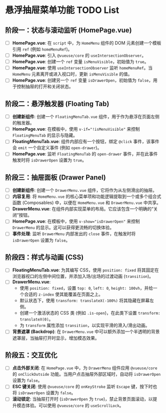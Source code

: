 # 悬浮抽屉菜单功能 TODO List

## 阶段一：状态与滚动监听 (HomePage.vue)

- [ ] **HomePage.vue**: 在 `script` 中，为 `HomeMenu` 组件的 DOM 元素创建一个模板引用 `ref` (例如 `homeMenuRef`)。
- [ ] **HomePage.vue**: 引入 `@vueuse/core` 的 `useIntersectionObserver`。
- [ ] **HomePage.vue**: 创建一个 `ref` 变量 `isMenuVisible`，初始值为 `true`。
- [ ] **HomePage.vue**: 使用 `useIntersectionObserver` 监听 `homeMenuRef`。当 `HomeMenu` 元素离开或进入视口时，更新 `isMenuVisible` 的值。
- [ ] **HomePage.vue**: 创建另一个 `ref` 变量 `isDrawerOpen`，初始值为 `false`，用于控制抽屉的打开和关闭状态。

## 阶段二：悬浮触发器 (Floating Tab)

- [ ] **创建新组件**: 创建一个 `FloatingMenuTab.vue` 组件，用于作为悬浮在页面左侧的触发器。
- [ ] **HomePage.vue**: 在模板中，使用 `v-if="!isMenuVisible"` 来控制 `FloatingMenuTab` 的显示与隐藏。
- [ ] **FloatingMenuTab.vue**: 组件内部应有一个按钮，绑定 `@click` 事件，该事件会 `emit` 一个自定义事件 (例如 `open-drawer`)。
- [ ] **HomePage.vue**: 监听 `FloatingMenuTab` 的 `open-drawer` 事件，并在此事件触发时将 `isDrawerOpen` 设置为 `true`。

## 阶段三：抽屉面板 (Drawer Panel)

- [ ] **创建新组件**: 创建一个 `DrawerMenu.vue` 组件，它将作为从左侧滑出的抽屉。
- [ ] **内容复用**: 将 `HomeMenu.vue` 的核心菜单项和功能逻辑提取到一个或多个组合式函数 (Composables) 中，以便在 `HomeMenu.vue` 和 `DrawerMenu.vue` 中共享。
- [ ] **DrawerMenu.vue**: 在组件内部实现菜单的布局。它应该包含一个明确的“关闭”按钮。
- [ ] **HomePage.vue**: 在模板中，使用 `v-show="isDrawerOpen"` 来控制 `DrawerMenu` 的显示。这可以获得更流畅的切换体验。
- [ ] **事件处理**: 监听 `DrawerMenu` 内部发出的 `close` 事件，在触发时将 `isDrawerOpen` 设置为 `false`。

## 阶段四：样式与动画 (CSS)

- [ ] **FloatingMenuTab.vue**: 为其编写 CSS，使用 `position: fixed` 将其固定在浏览器视口的左侧中间位置，并添加入场/出场的过渡动画 (`transition`)。
- [ ] **DrawerMenu.vue**:
    - 使用 `position: fixed`，设置 `top: 0`, `left: 0`, `height: 100vh`，并给一个合适的 `z-index` 使其能覆盖在页面之上。
    - 默认状态下，使用 `transform: translateX(-100%)` 将其隐藏在屏幕左侧。
    - 创建一个激活状态的 CSS 类 (例如 `.is-open`)，在此类下设置 `transform: translateX(0)`。
    - 为 `transform` 属性添加 `transition`，以实现平滑的滑入/滑出动画。
- [ ] **背景遮罩 (Backdrop)**: 在 `DrawerMenu.vue` 中可以额外添加一个半透明的背景遮罩层，当抽屉打开时显示，增加模态效果。

## 阶段五：交互优化

- [ ] **点击外部关闭**: 在 `HomePage.vue` 中，为 `DrawerMenu` 组件应用 `@vueuse/core` 的 `onClickOutside` 功能。当用户点击抽屉外部区域时，自动将 `isDrawerOpen` 设置为 `false`。
- [ ] **ESC 键关闭**: 使用 `@vueuse/core` 的 `onKeyStroke` 监听 `Escape` 键，按下时也将 `isDrawerOpen` 设置为 `false`。
- [ ] **滚动锁定**: 当抽屉打开时 (`isDrawerOpen` 为 `true`)，禁止背景页面滚动，以提升模态体验。可以使用 `@vueuse/core` 的 `useScrollLock`。
